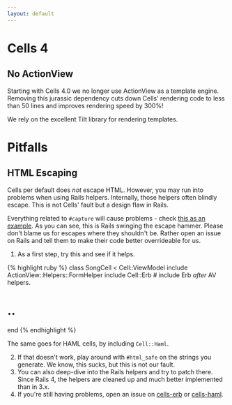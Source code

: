 ```yaml
---
layout: default
---
```


# Cells 4

## No ActionView

Starting with Cells 4.0 we no longer use ActionView as a template engine. Removing this jurassic dependency cuts down Cells' rendering code to less than 50 lines and improves rendering speed by 300%!

We rely on the excellent Tilt library for rendering templates.

# Pitfalls

## HTML Escaping

Cells per default does _not_ escape HTML. However, you may run into problems when using Rails helpers. Internally, those helpers often blindly escape. This is not Cells' fault but a design flaw in Rails.

Everything related to `#capture` will cause problems - check [this as an example](https://github.com/rails/rails/blob/8469d2f759fcc8644b9bb7fa326dfa62d956992b/actionview/lib/action_view/helpers/capture_helper.rb#L40). As you can see, this is Rails swinging the escape hammer. Please don't blame us for escapes where they shouldn't be. Rather open an issue on Rails and tell them to make their code better overrideable for us.

1. As a first step, try this and see if it helps.

{% highlight ruby %}
class SongCell < Cell::ViewModel
  include ActionView::Helpers::FormHelper
  include Cell::Erb # include Erb _after_ AV helpers.

  # ..
end
{% endhighlight %}

The same goes for HAML cells, by including `Cell::Haml`.

2. If that doesn't work, play around with `#html_safe` on the strings you generate. We know, this sucks, but this is not our fault.
3. You can also deep-dive into the Rails helpers and try to patch there. Since Rails 4, the helpers are cleaned up and much better implemented than in 3.x.
4. If you're still having problems, open an issue on [cells-erb](https://github.com/trailblazer/cells-erb/issues) or [cells-haml](https://github.com/trailblazer/cells-erb/issues).